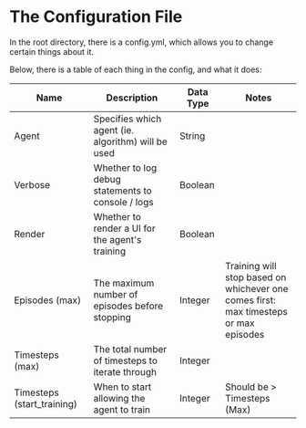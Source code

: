 # The Configuration File
In the root directory, there is a config.yml, which allows you to change certain things about it.

Below, there is a table of each thing in the config, and what it does:

| Name                       | Description                                        | Data Type | Notes                                                                                     |
|----------------------------|----------------------------------------------------|-----------|-------------------------------------------------------------------------------------------|
| Agent                      | Specifies which agent (ie. algorithm) will be used | String    |                                                                                           |
| Verbose                    | Whether to log debug statements to console / logs  | Boolean   |                                                                                           |
| Render                     | Whether to render a UI for the agent's training    | Boolean   |                                                                                           |
| Episodes (max)             | The maximum number of episodes before stopping     | Integer   | Training will stop based on whichever one <br/>comes first: max timesteps or max episodes |
| Timesteps (max)            | The total number of timesteps to iterate through   | Integer   |                                                                                           |
| Timesteps (start_training) | When to start allowing the agent to train          | Integer   | Should be \> Timesteps (Max)                                                              |

